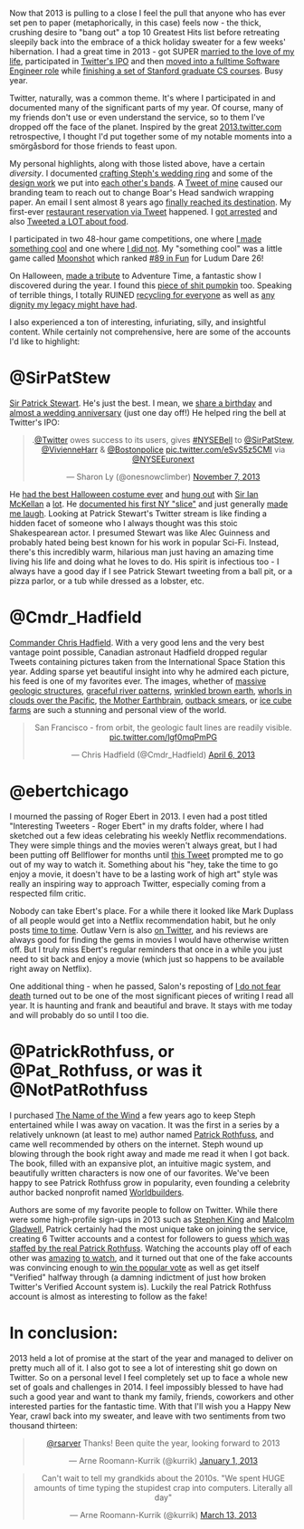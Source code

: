 Now that 2013 is pulling to a close I feel the pull that anyone who has ever
set pen to paper (metaphorically, in this case) feels now - the thick, crushing
desire to "bang out" a top 10 Greatest Hits list before retreating sleepily
back into the embrace of a thick holiday sweater for a few weeks' hibernation.
I had a great time in 2013 - got SUPER [married to the love of my
life](https://twitter.com/kurrik/status/377322761829376000), participated in
[Twitter's IPO](https://twitter.com/kurrik/status/398478497498152960) and then
[moved into a fulltime Software Engineer
role](https://twitter.com/kurrik/status/391395926784212993) while [finishing a
set of Stanford graduate CS
courses](https://twitter.com/kurrik/status/412671430887608321). Busy year.

Twitter, naturally, was a common theme. It's where I participated in and
documented many of  the significant parts of my year.  Of course, many of my
friends don't use or even understand the service, so to them I've dropped off
the face of the planet.  Inspired by the great
[2013.twitter.com](https://2013.twitter.com/) retrospective, I thought I'd put
together some of my notable moments into a smörgåsbord for those friends to
feast upon.

<!--BREAK-->

My personal highlights, along with those listed above, have a certain
_diversity_.  I documented [crafting Steph's wedding
ring](https://twitter.com/kurrik/status/366462625887952898) and some of the
[design work](https://twitter.com/kurrik/status/366328318926143489) we put into
[each other's bands](https://twitter.com/kurrik/status/366098153864310784).  A
[Tweet of mine](https://twitter.com/kurrik/status/370605672062124032) caused
our branding team to reach out to change Boar's Head sandwich wrapping paper.
An email I sent almost 8 years ago [finally reached its
destination](https://twitter.com/kurrik/status/356097891137384448).  My
first-ever [restaurant reservation via
Tweet](https://twitter.com/kurrik/status/340667884646825985) happened.  I [got
arrested](https://twitter.com/kurrik/status/358615131577528320) and also
[Tweeted a LOT about
food](https://twitter.com/kurrik/timelines/414503938633629696).

I participated in two 48-hour game competitions, one where [I made something
cool](https://twitter.com/kurrik/timelines/414509692761567232) and one where [I
did not](https://twitter.com/kurrik/timelines/414512145376608256).  My
"something cool" was a little game called [Moonshot](http://eg.regio.us/ld26/)
which ranked [#89 in Fun](https://twitter.com/kurrik/status/336712053651828736)
for Ludum Dare 26!

On Halloween, [made a
tribute](https://twitter.com/kurrik/status/396131977205518336) to Adventure
Time, a fantastic show I discovered during the year.  I found this [piece of
shit pumpkin](https://twitter.com/kurrik/status/392696600897679360) too.
Speaking of terrible things, I totally RUINED [recycling for
everyone](https://twitter.com/kurrik/status/304663432123252736) as well as [any
dignity my legacy might have
had](https://twitter.com/kurrik/status/304500379226365952).

I also experienced a ton of interesting, infuriating, silly, and insightful
content.  While certainly not comprehensive, here are some of the accounts I'd
like to highlight:

# @SirPatStew
[Sir Patrick Stewart](https://twitter.com/SirPatStew).  He's just the best.  I
mean, we [share a
birthday](https://twitter.com/kurrik/status/356097540371918848) and [almost a
wedding anniversary](https://twitter.com/SirPatStew/status/376759984370884608)
(just one day off!) He helped ring the bell at Twitter's IPO:

<blockquote class="twitter-tweet" lang="en" align="center"><p>.<a href="https://twitter.com/twitter">@Twitter</a> owes success to its users, gives <a href="https://twitter.com/search?q=%23NYSEBell&amp;src=hash">#NYSEBell</a> to <a href="https://twitter.com/SirPatStew">@SirPatStew</a>, <a href="https://twitter.com/vivienneharr">@VivienneHarr</a> &amp; <a href="https://twitter.com/bostonpolice">@Bostonpolice</a> <a href="http://t.co/eSvS5z5CMI">pic.twitter.com/eSvS5z5CMI</a> via <a href="https://twitter.com/NYSEEuronext">@NYSEEuronext</a></p>&mdash; Sharon Ly (@onesnowclimber) <a href="https://twitter.com/onesnowclimber/statuses/398460763280404480">November 7, 2013</a></blockquote>

He [had the best Halloween costume
ever](https://twitter.com/SirPatStew/status/395960502083276801) and [hung
out](https://twitter.com/SirPatStew/status/390514596685307904) with [Sir Ian
McKellan](https://twitter.com/SirPatStew/status/380722620099858432) a
[lot](https://twitter.com/SirPatStew/status/382922063695990784).  He
[documented his first NY
"slice"](https://twitter.com/SirPatStew/status/339786117530415104) and just
generally [made me
laugh](https://twitter.com/SirPatStew/status/344519412600147968).  Looking at
Patrick Stewart's Twitter stream is like finding a hidden facet of someone who
I always thought was this stoic Shakespearean actor. I presumed Stewart was
like Alec Guinness and probably hated being best known for his work in popular
Sci-Fi.  Instead, there's this incredibly warm, hilarious man just having an
amazing time living his life and doing what he loves to do.  His spirit is
infectious too - I always have a good day if I see Patrick Stewart tweeting
from a ball pit, or a pizza parlor, or a tub while dressed as a lobster, etc.

# @Cmdr_Hadfield
[Commander Chris Hadfield](https://twitter.com/Cmdr_Hadfield).  With a very
good lens and the very best vantage point possible, Canadian astronaut Hadfield
dropped regular Tweets containing pictures taken from the International Space
Station this year.  Adding sparse yet beautiful insight into why he admired
each picture, his feed is one of my favorites ever.  The images, whether of
[massive geologic
structures](https://twitter.com/Cmdr_Hadfield/status/316329758793297921),
[graceful river
patterns](https://twitter.com/Cmdr_Hadfield/status/323573396975800321),
[wrinkled brown
earth](https://twitter.com/Cmdr_Hadfield/status/323107090837164032), [whorls in
clouds over the
Pacific](https://twitter.com/Cmdr_Hadfield/status/330088648928276481), [the
Mother
Earthbrain](https://twitter.com/Cmdr_Hadfield/status/322491964475969536),
[outback smears](https://twitter.com/Cmdr_Hadfield/status/299984391533387777),
or [ice cube
farms](https://twitter.com/Cmdr_Hadfield/status/322063529379241985) are such a
stunning and personal view of the world.

<blockquote class="twitter-tweet" lang="en" align="center"><p>San Francisco - from orbit, the geologic fault lines are readily visible. <a href="http://t.co/lgf0mqPmPG">pic.twitter.com/lgf0mqPmPG</a></p>&mdash; Chris Hadfield (@Cmdr_Hadfield) <a href="https://twitter.com/Cmdr_Hadfield/statuses/320661044622147584">April 6, 2013</a></blockquote>

# @ebertchicago
I mourned the passing of Roger Ebert in 2013.  I even had a post titled
"Interesting Tweeters - Roger Ebert" in my drafts folder, where I had sketched
out a few ideas celebrating his weekly Netflix recommendations.  They were
simple things and the movies weren't always great, but I had been putting off
Bellflower for months until [this
Tweet](https://twitter.com/ebertchicago/status/250312538582044674) prompted me
to go out of my way to watch it.  Something about his "hey, take the time to go
enjoy a movie, it doesn't have to be a lasting work of high art" style was
really an inspiring way to approach Twitter, especially coming from a respected
film critic.

Nobody can take Ebert's place. For a while there it looked like Mark Duplass of
all people would get into a Netflix recommendation habit, but he only posts
[time to time](https://twitter.com/MarkDuplass/status/395771269926236160).
Outlaw Vern is also [on Twitter](https://twitter.com/outlawvern), and his
reviews are always good for finding the gems in movies I would have otherwise
written off.  But I truly miss Ebert's regular reminders that once in a while
you just need to sit back and enjoy a movie (which just so happens to be
available right away on Netflix).

One additional thing - when he passed, Salon's reposting of [I do not fear
death](http://www.salon.com/2011/09/15/roger_ebert/) turned out to be one of
the most significant pieces of writing I read all year.  It is haunting and
frank and beautiful and brave.  It stays with me today and will probably do so
until I too die.

# @PatrickRothfuss, or @Pat_Rothfuss, or was it @NotPatRothfuss
I purchased [The Name of the
Wind](http://www.amazon.com/The-Name-Wind-Kingkiller-Chronicles/dp/0756404746)
a few years ago to keep Steph entertained while I was away on vacation.  It was
the first in a series by a relatively unknown (at least to me) author named
[Patrick Rothfuss](https://twitter.com/PatrickRothfuss), and came well
recommended by others on the internet.  Steph wound up blowing through the book
right away and made me read it when I got back.  The book, filled with an
expansive plot, an intuitive magic system, and beautifully written characters
is now one of our favorites. We've been happy to see Patrick Rothfuss grow in
popularity, even founding a celebrity author backed nonprofit named
[Worldbuilders](http://www.worldbuilders.org/).

Authors are some of my favorite people to follow on Twitter.  While there were
some high-profile sign-ups in 2013 such as [Stephen
King](https://twitter.com/stephenking) and [Malcolm
Gladwell](https://twitter.com/Gladwell), Patrick certainly had the most unique
take on joining the service, creating 6 Twitter accounts and a contest for
followers to guess [which was staffed by the real Patrick
Rothfuss](http://blog.patrickrothfuss.com/2013/10/twitter-a-beautiful-game/).
Watching the accounts play off of each other was
[amazing](https://twitter.com/FakePatRothfuss/statuses/393469970736115713) [to
watch](https://twitter.com/Pat_Rothfuss/status/393799859230081024), and it
turned out that one of the fake accounts was convincing enough to [win the
popular
vote](http://blog.patrickrothfuss.com/2013/11/twitter-contest-the-reveal/) as
well as get itself "Verified" halfway through (a damning indictment of just how
broken Twitter's Verified Account system is).  Luckily the real Patrick
Rothfuss account is almost as interesting to follow as the fake!

# In conclusion:
2013 held a lot of promise at the start of the year and managed to deliver on
pretty much all of it. I also got to see a lot of interesting shit go down on
Twitter.  So on a personal level I feel completely set up to face a whole new
set of goals and challenges in 2014.  I feel impossibly blessed to have had
such a good year and want to thank my family, friends, coworkers and other
interested parties for the fantastic time.  With that I'll wish you a Happy New
Year, crawl back into my sweater, and leave with two sentiments from two
thousand thirteen:

<blockquote class="twitter-tweet" lang="en" align="center"><p><a href="https://twitter.com/rsarver">@rsarver</a> Thanks! Been quite the year, looking forward to 2013</p>&mdash; Arne Roomann-Kurrik (@kurrik) <a href="https://twitter.com/kurrik/statuses/286031230825267200">January 1, 2013</a></blockquote>

<blockquote class="twitter-tweet" lang="en" align="center"><p>Can&#39;t wait to tell my grandkids about the 2010s. &quot;We spent HUGE amounts of time typing the stupidest crap into computers. Literally all day&quot;</p>&mdash; Arne Roomann-Kurrik (@kurrik) <a href="https://twitter.com/kurrik/statuses/311641047996436483">March 13, 2013</a></blockquote>

<script>
// Dumb markdown for making me do this.
var as = document.querySelectorAll("article a");
for (var i = 0, a; a = as[i]; i++) {
  a.target = "_blank";
}
</script>
